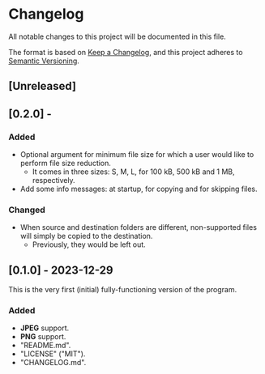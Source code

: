 # Changelog

All notable changes to this project will be documented in this file.

The format is based on [Keep a Changelog](https://keepachangelog.com/en/1.1.0/),
and this project adheres to [Semantic Versioning](https://semver.org/spec/v2.0.0.html).

## [Unreleased]

## [0.2.0] - 

### Added

- Optional argument for minimum file size for which a user would like to perform file size reduction.
  - It comes in three sizes: S, M, L, for 100 kB, 500 kB and 1 MB, respectively.
- Add some info messages: at startup, for copying and for skipping files.

### Changed

- When source and destination folders are different, non-supported files will simply be copied to the destination.
  - Previously, they would be left out.

## [0.1.0] - 2023-12-29
This is the very first (initial) fully-functioning version of the program.

### Added

- **JPEG** support.
- **PNG** support.
- "README.md".
- "LICENSE" ("MIT").
- "CHANGELOG.md".
